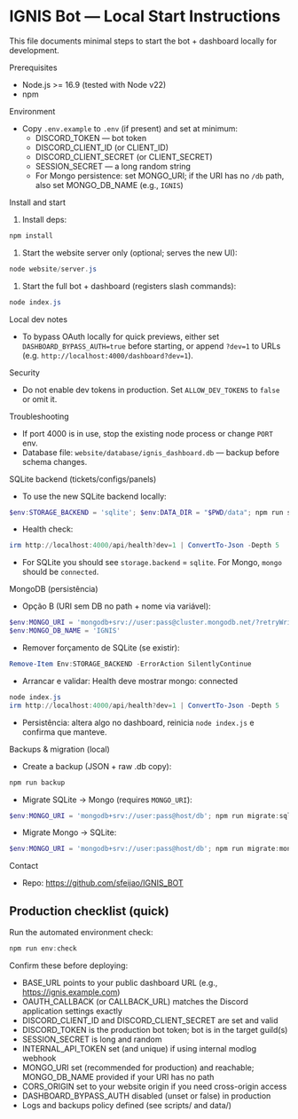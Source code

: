 # IGNIS Bot — Local Start Instructions

This file documents minimal steps to start the bot + dashboard locally for development.

Prerequisites
- Node.js >= 16.9 (tested with Node v22)
- npm

Environment

- Copy `.env.example` to `.env` (if present) and set at minimum:
  - DISCORD_TOKEN — bot token
  - DISCORD_CLIENT_ID (or CLIENT_ID)
  - DISCORD_CLIENT_SECRET (or CLIENT_SECRET)
  - SESSION_SECRET — a long random string
  - For Mongo persistence: set MONGO_URI; if the URI has no `/db` path, also set MONGO_DB_NAME (e.g., `IGNIS`)

Install and start

1. Install deps:

```powershell
npm install
```

1. Start the website server only (optional; serves the new UI):

```powershell
node website/server.js
```

1. Start the full bot + dashboard (registers slash commands):

```powershell
node index.js
```

Local dev notes

- To bypass OAuth locally for quick previews, either set `DASHBOARD_BYPASS_AUTH=true` before starting, or append `?dev=1` to URLs (e.g. `http://localhost:4000/dashboard?dev=1`).

Security

- Do not enable dev tokens in production. Set `ALLOW_DEV_TOKENS` to `false` or omit it.

Troubleshooting

- If port 4000 is in use, stop the existing node process or change `PORT` env.
- Database file: `website/database/ignis_dashboard.db` — backup before schema changes.

SQLite backend (tickets/configs/panels)

- To use the new SQLite backend locally:

```powershell
$env:STORAGE_BACKEND = 'sqlite'; $env:DATA_DIR = "$PWD/data"; npm run start:local
```

- Health check:

```powershell
irm http://localhost:4000/api/health?dev=1 | ConvertTo-Json -Depth 5
```

- For SQLite you should see `storage.backend` = `sqlite`. For Mongo, `mongo` should be `connected`.

MongoDB (persistência)

- Opção B (URI sem DB no path + nome via variável):

```powershell
$env:MONGO_URI = 'mongodb+srv://user:pass@cluster.mongodb.net/?retryWrites=true&w=majority&appName=IGNIS'
$env:MONGO_DB_NAME = 'IGNIS'
```

- Remover forçamento de SQLite (se existir):

```powershell
Remove-Item Env:STORAGE_BACKEND -ErrorAction SilentlyContinue
```

- Arrancar e validar: Health deve mostrar mongo: connected

```powershell
node index.js
irm http://localhost:4000/api/health?dev=1 | ConvertTo-Json -Depth 5
```

- Persistência: altera algo no dashboard, reinicia `node index.js` e confirma que manteve.

Backups & migration (local)

- Create a backup (JSON + raw .db copy):

```powershell
npm run backup
```

- Migrate SQLite → Mongo (requires `MONGO_URI`):

```powershell
$env:MONGO_URI = 'mongodb+srv://user:pass@host/db'; npm run migrate:sqlite-to-mongo
```

- Migrate Mongo → SQLite:

```powershell
$env:MONGO_URI = 'mongodb+srv://user:pass@host/db'; npm run migrate:mongo-to-sqlite
```

Contact

- Repo: <https://github.com/sfeijao/IGNIS_BOT>

## Production checklist (quick)

Run the automated environment check:

```powershell
npm run env:check
```

Confirm these before deploying:

- BASE_URL points to your public dashboard URL (e.g., https://ignis.example.com)
- OAUTH_CALLBACK (or CALLBACK_URL) matches the Discord application settings exactly
- DISCORD_CLIENT_ID and DISCORD_CLIENT_SECRET are set and valid
- DISCORD_TOKEN is the production bot token; bot is in the target guild(s)
- SESSION_SECRET is long and random
- INTERNAL_API_TOKEN set (and unique) if using internal modlog webhook
- MONGO_URI set (recommended for production) and reachable; MONGO_DB_NAME provided if your URI has no path
- CORS_ORIGIN set to your website origin if you need cross-origin access
- DASHBOARD_BYPASS_AUTH disabled (unset or false) in production
- Logs and backups policy defined (see scripts/ and data/)
